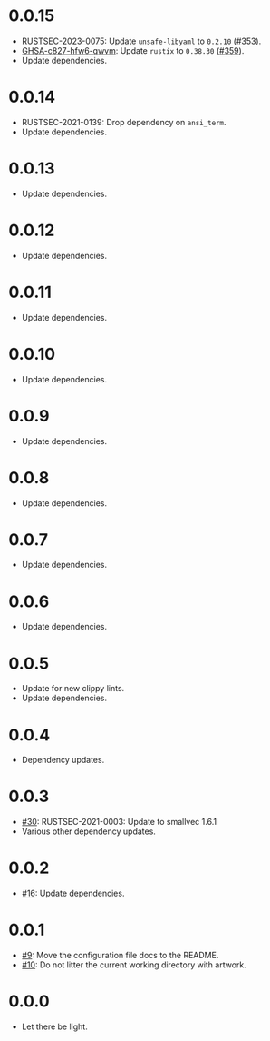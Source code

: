 # 0.0.15

* [RUSTSEC-2023-0075](https://rustsec.org/advisories/RUSTSEC-2023-0075.html): Update
  `unsafe-libyaml` to `0.2.10` ([#353](https://github.com/bowlofeggs/rpick/pull/353)).
* [GHSA-c827-hfw6-qwvm](https://github.com/advisories/GHSA-c827-hfw6-qwvm): Update
  `rustix` to `0.38.30` ([#359](https://github.com/bowlofeggs/rpick/pull/359)).
* Update dependencies.

# 0.0.14

* RUSTSEC-2021-0139: Drop dependency on `ansi_term`.
* Update dependencies.

# 0.0.13

* Update dependencies.


# 0.0.12

* Update dependencies.


# 0.0.11

* Update dependencies.


# 0.0.10

* Update dependencies.


# 0.0.9

* Update dependencies.


# 0.0.8

* Update dependencies.


# 0.0.7

* Update dependencies.


# 0.0.6

* Update dependencies.


# 0.0.5

* Update for new clippy lints.
* Update dependencies.


# 0.0.4

* Dependency updates.


# 0.0.3

* [#30](https://github.com/bowlofeggs/rems/pull/30): RUSTSEC-2021-0003: Update to smallvec 1.6.1
* Various other dependency updates.


# 0.0.2

* [#16](https://github.com/bowlofeggs/rems/pull/16): Update dependencies.


# 0.0.1

* [#9](https://github.com/bowlofeggs/rems/pull/9): Move the configuration file docs to the README.
* [#10](https://github.com/bowlofeggs/rems/pull/10): Do not litter the current working directory
  with artwork.


# 0.0.0

* Let there be light.
